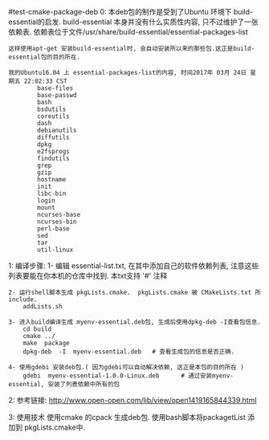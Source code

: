 #test-cmake-package-deb
0: 本deb包的制作是受到了Ubuntu 环境下 build-essential的启发.
    build-essential 本身并没有什么实质性内容, 只不过维护了一张依赖表.
    依赖表位于文件/usr/share/build-essential/essential-packages-list

    这样使用apt-get 安装build-essential时, 会自动安装所以来的那些包.这正是build-essential包的目的所在.

    我的Ubuntu16.04 上 essential-packages-list的内容, 时间2017年 03月 24日 星期五 22:02:33 CST
            base-files
            base-passwd
            bash
            bsdutils
            coreutils
            dash
            debianutils
            diffutils
            dpkg
            e2fsprogs
            findutils
            grep
            gzip
            hostname
            init
            libc-bin
            login
            mount
            ncurses-base
            ncurses-bin
            perl-base
            sed
            tar
            util-linux


1: 编译步骤:
    1- 编辑 essential-list.txt, 在其中添加自己的软件依赖列表, 注意这些列表要能在你本机的仓库中找到.
        本txt支持 '#' 注释

    2- 运行shell脚本生成 pkgLists.cmake.  pkgLists.cmake 被 CMakeLists.txt 所include.
        addLists.sh

    3- 进入build编译生成 myenv-essential.deb包, 生成后使用dpkg-deb -I查看包信息.
        cd build
        cmake ../
        make  package
        dpkg-deb  -I  myenv-essential.deb   # 查看生成包的信息是否正确.

    4- 使用gdebi 安装deb包.( 因为gdebi可以自动解决依赖, 这正是本包的目的所在 )
        gdebi  myenv-essential-1.0.0-Linux.deb      # 通过安装myenv-essential, 安装了列表依赖中所有的包


2: 参考链接: http://www.open-open.com/lib/view/open1419165844339.html


3: 使用技术
    使用cmake 的cpack 生成deb包.
    使用bash脚本将packagetList 添加到 pkgLists.cmake中.

